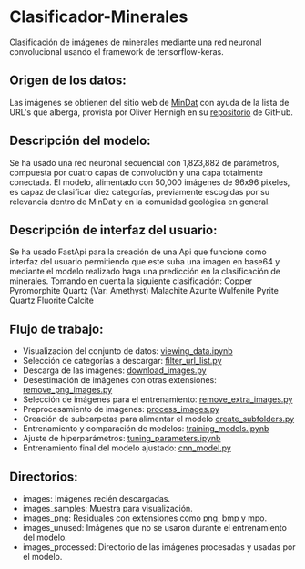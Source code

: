 # Clasificador-Minerales
Clasificación de imágenes de minerales mediante una red neuronal convolucional usando el framework de tensorflow-keras.

## Origen de los datos:
Las imágenes se obtienen del sitio web de [MinDat](https://mindat.org) 
con ayuda de la lista de URL's que alberga, provista por Oliver Hennigh en su [repositorio](https://github.com/loliverhennigh/MinDat-Mineral-Image-Dataset/blob/master/img_url_list.csv) de GitHub.

## Descripción del modelo:
Se ha usado una red neuronal secuencial con 1,823,882 de parámetros, 
compuesta por cuatro capas de convolución y una capa totalmente conectada. 
El modelo, alimentado con 50,000 imágenes de 96x96 pixeles, 
es capaz de clasificar diez categorías, 
previamente escogidas por su relevancia 
dentro de MinDat y en la comunidad geológica en general.

## Descripción de interfaz del usuario:
Se ha usado FastApi para la creación de una Api que funcione como interfaz del usuario 
permitiendo que este suba una imagen en base64 y mediante el modelo realizado haga una 
predicción en la clasificación de minerales.
Tomando en cuenta la siguiente clasificación:
Copper
Pyromorphite
Quartz (Var: Amethyst)
Malachite
Azurite
Wulfenite
Pyrite
Quartz
Fluorite
Calcite

## Flujo de trabajo:
- Visualización del conjunto de datos: [viewing_data.ipynb](viewing_data.ipynb)
- Selección de categorías a descargar: [filter_url_list.py](filter_url_list.py)
- Descarga de las imágenes: [download_images.py](download_images.py)
- Desestimación de imágenes con otras extensiones: [remove_png_images.py](remove_png_images.py)
- Selección de imágenes para el entrenamiento: [remove_extra_images.py](remove_extra_images.py)
- Preprocesamiento de imágenes: [process_images.py](process_images.py)
- Creación de subcarpetas para alimentar el modelo [create_subfolders.py](create_subfolders.py)
- Entrenamiento y comparación de modelos: [training_models.ipynb](training_models.ipynb)
- Ajuste de hiperparámetros: [tuning_parameters.ipynb](tuning_parameters.ipynb)
- Entrenamiento final del modelo ajustado: [cnn_model.py](cnn_model.py)

## Directorios:
- images: Imágenes recién descargadas.
- images_samples: Muestra para visualización.
- images_png: Residuales con extensiones como png, bmp y mpo.
- images_unused: Imágenes que no se usaron durante el entrenamiento del modelo.
- images_processed: Directorio de las imágenes procesadas y usadas por el modelo.
